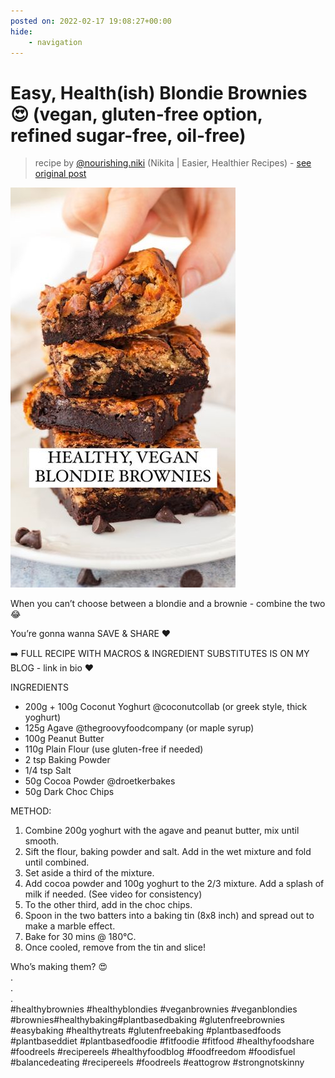```yaml
---
posted on: 2022-02-17 19:08:27+00:00
hide:
    - navigation
---
```


# Easy, Health(ish) Blondie Brownies 😍 (vegan, gluten-free option, refined sugar-free, oil-free) 

> recipe by [@nourishing.niki](https://www.instagram.com/nourishing.niki/) 
(Nikita | Easier, Healthier Recipes) - [see original post](https://instagram.com/p/CaFu2Vaqh3t)

![](../img/nourishing.niki_17-02-2022_1902.png)

  
When you can’t choose between a blondie and a brownie - combine the two 😂  
  
You’re gonna wanna SAVE & SHARE ❤️  
  
➡️ FULL RECIPE WITH MACROS & INGREDIENT SUBSTITUTES IS ON MY BLOG - link in bio ❤️  
  
INGREDIENTS  
- 200g + 100g Coconut Yoghurt @coconutcollab (or greek style, thick yoghurt)  
- 125g Agave @thegroovyfoodcompany (or maple syrup)  
- 100g Peanut Butter  
- 110g Plain Flour (use gluten-free if needed)   
- 2 tsp Baking Powder  
- 1/4 tsp Salt  
- 50g Cocoa Powder @droetkerbakes   
- 50g Dark Choc Chips   
  
METHOD:  
1. Combine 200g yoghurt with the agave and peanut butter, mix until smooth.  
2. Sift the flour, baking powder and salt. Add in the wet mixture and fold until combined.  
3. Set aside a third of the mixture.  
4. Add cocoa powder and 100g yoghurt to the 2/3 mixture. Add a splash of milk if needed. (See video for consistency)  
5. To the other third, add in the choc chips.  
6. Spoon in the two batters into a baking tin (8x8 inch) and spread out to make a marble effect.  
7. Bake for 30 mins @ 180°C.  
8. Once cooled, remove from the tin and slice!  
  
Who’s making them? 😍  
.  
.  
.  
\#healthybrownies \#healthyblondies \#veganbrownies \#veganblondies \#brownies\#healthybaking\#plantbasedbaking \#glutenfreebrownies \#easybaking \#healthytreats \#glutenfreebaking \#plantbasedfoods \#plantbaseddiet \#plantbasedfoodie \#fitfoodie \#fitfood \#healthyfoodshare \#foodreels \#recipereels \#healthyfoodblog \#foodfreedom \#foodisfuel \#balancedeating \#recipereels \#foodreels \#eattogrow \#strongnotskinny   